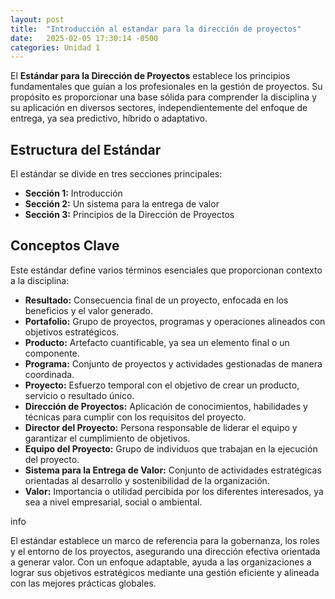 ```yaml
---
layout: post
title:  "Introducción al estandar para la dirección de proyectos"
date:   2025-02-05 17:30:14 -0500
categories: Unidad 1
---
```


<link rel="stylesheet" href="/styles.css">
<section class="section-one">
  
  <div class="container">
    <p>El <strong>Estándar para la Dirección de Proyectos</strong> establece los principios fundamentales que guían a los profesionales en la gestión de proyectos. Su propósito es proporcionar una base sólida para comprender la disciplina y su aplicación en diversos sectores, independientemente del enfoque de entrega, ya sea predictivo, híbrido o adaptativo.</p>
    <h2>Estructura del Estándar</h2>
    <p>El estándar se divide en tres secciones principales:</p>
    <ul>
      <li><strong>Sección 1:</strong> Introducción</li>
      <li><strong>Sección 2:</strong> Un sistema para la entrega de valor</li>
      <li><strong>Sección 3:</strong> Principios de la Dirección de Proyectos</li>
    </ul>
    <h2>Conceptos Clave</h2>
    <p>Este estándar define varios términos esenciales que proporcionan contexto a la disciplina:</p>
    <ul>
      <li><strong>Resultado:</strong> Consecuencia final de un proyecto, enfocada en los beneficios y el valor generado.</li>
      <li><strong>Portafolio:</strong> Grupo de proyectos, programas y operaciones alineados con objetivos estratégicos.</li>
      <li><strong>Producto:</strong> Artefacto cuantificable, ya sea un elemento final o un componente.</li>
      <li><strong>Programa:</strong> Conjunto de proyectos y actividades gestionadas de manera coordinada.</li>
      <li><strong>Proyecto:</strong> Esfuerzo temporal con el objetivo de crear un producto, servicio o resultado único.</li>
      <li><strong>Dirección de Proyectos:</strong> Aplicación de conocimientos, habilidades y técnicas para cumplir con los requisitos del proyecto.</li>
      <li><strong>Director del Proyecto:</strong> Persona responsable de liderar el equipo y garantizar el cumplimiento de objetivos.</li>
      <li><strong>Equipo del Proyecto:</strong> Grupo de individuos que trabajan en la ejecución del proyecto.</li>
      <li><strong>Sistema para la Entrega de Valor:</strong> Conjunto de actividades estratégicas orientadas al desarrollo y sostenibilidad de la organización.</li>
      <li><strong>Valor:</strong> Importancia o utilidad percibida por los diferentes interesados, ya sea a nivel empresarial, social o ambiental.</li>
    </ul>
    
  </div>

  <section>
    <div class="info-box">
        <span class="material-icons info-icon">info</span>
        <div class="info-content">
         <p>El estándar establece un marco de referencia para la gobernanza, los roles y el entorno de los proyectos, asegurando una dirección efectiva orientada a generar valor. Con un enfoque adaptable, ayuda a las organizaciones a lograr sus objetivos estratégicos mediante una gestión eficiente y alineada con las mejores prácticas globales.</p> 
    </div>
</section>
  </section>

